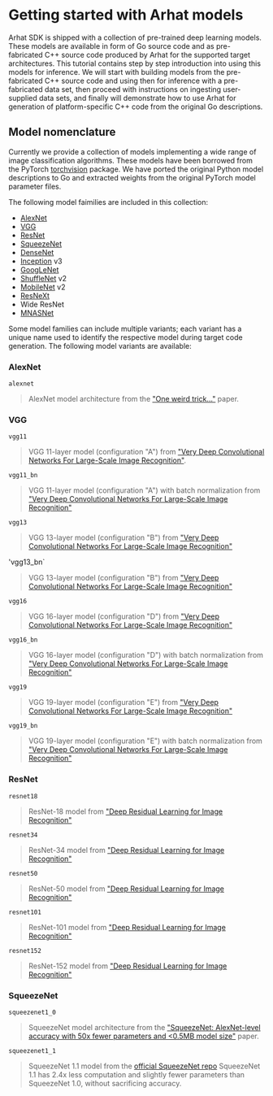 
# Getting started with Arhat models

Arhat SDK is shipped with a collection of pre-trained deep learning models.
These models are available in form of Go source code and as pre-fabricated
C++ source code produced by Arhat for the supported target architectures.
This tutorial contains step by step introduction into using this models
for inference. We will start with building models from the pre-fabricated
C++ source code and using then for inference with a pre-fabricated data set,
then proceed with instructions on ingesting user-supplied data sets, and
finally will demonstrate how to use Arhat for generation of platform-specific
C++ code from the original Go descriptions.

## Model nomenclature

Currently we provide a collection of models implementing a wide range of
image classification algorithms. These models have been borrowed from
the PyTorch [torchvision](https://pytorch.org/docs/stable/torchvision/index.html)
package. We have ported the original Python model descriptions to Go and
extracted weights from the original PyTorch model parameter files.

The following model faimilies are included in this collection:

* [AlexNet](https://arxiv.org/abs/1404.5997)
* [VGG](https://arxiv.org/abs/1409.1556)
* [ResNet](https://arxiv.org/abs/1512.03385)
* [SqueezeNet](https://arxiv.org/abs/1602.07360)
* [DenseNet](https://arxiv.org/abs/1608.06993)
* [Inception](https://arxiv.org/abs/1512.00567) v3
* [GoogLeNet](https://arxiv.org/abs/1409.4842)
* [ShuffleNet](https://arxiv.org/abs/1807.11164) v2
* [MobileNet](https://arxiv.org/abs/1801.04381) v2
* [ResNeXt](https://arxiv.org/abs/1611.05431)
* Wide ResNet
* [MNASNet](https://arxiv.org/abs/1807.11626)

Some model families can include multiple variants; each variant has
a unique name used to identify the respective model during target code
generation. The following model variants are available:

### AlexNet

`alexnet`

>AlexNet model architecture from the ["One weird trick..."](https://arxiv.org/abs/1404.5997>) paper. 

### VGG

`vgg11`

>VGG 11-layer model (configuration "A") from
["Very Deep Convolutional Networks For Large-Scale Image Recognition"](https://arxiv.org/pdf/1409.1556.pdf).

`vgg11_bn`

>VGG 11-layer model (configuration "A") with batch normalization from
["Very Deep Convolutional Networks For Large-Scale Image Recognition"](https://arxiv.org/pdf/1409.1556.pdf)

`vgg13`

>VGG 13-layer model (configuration "B") from
["Very Deep Convolutional Networks For Large-Scale Image Recognition"](https://arxiv.org/pdf/1409.1556.pdf)

'vgg13_bn`

>VGG 13-layer model (configuration "B") from
["Very Deep Convolutional Networks For Large-Scale Image Recognition"](https://arxiv.org/pdf/1409.1556.pdf)

`vgg16`

>VGG 16-layer model (configuration "D") from
["Very Deep Convolutional Networks For Large-Scale Image Recognition"](https://arxiv.org/pdf/1409.1556.pdf)

`vgg16_bn`

>VGG 16-layer model (configuration "D") with batch normalization from
["Very Deep Convolutional Networks For Large-Scale Image Recognition"](https://arxiv.org/pdf/1409.1556.pdf)

`vgg19`

>VGG 19-layer model (configuration "E") from
["Very Deep Convolutional Networks For Large-Scale Image Recognition"](https://arxiv.org/pdf/1409.1556.pdf)

`vgg19_bn`

>VGG 19-layer model (configuration "E") with batch normalization from
["Very Deep Convolutional Networks For Large-Scale Image Recognition"](https://arxiv.org/pdf/1409.1556.pdf)

### ResNet

`resnet18`

>ResNet-18 model from
["Deep Residual Learning for Image Recognition"](https://arxiv.org/pdf/1512.03385.pdf)

`resnet34`

>ResNet-34 model from
["Deep Residual Learning for Image Recognition"](https://arxiv.org/pdf/1512.03385.pdf)

`resnet50`

>ResNet-50 model from
["Deep Residual Learning for Image Recognition"](https://arxiv.org/pdf/1512.03385.pdf)

`resnet101`

>ResNet-101 model from
["Deep Residual Learning for Image Recognition"](https://arxiv.org/pdf/1512.03385.pdf)

`resnet152`

>ResNet-152 model from
["Deep Residual Learning for Image Recognition"](https://arxiv.org/pdf/1512.03385.pdf)

### SqueezeNet

`squeezenet1_0`

>SqueezeNet model architecture from the ["SqueezeNet: AlexNet-level
accuracy with 50x fewer parameters and <0.5MB model size"](https://arxiv.org/abs/1602.07360) paper.

`squeezenet1_1`

>SqueezeNet 1.1 model from the 
[official SqueezeNet repo](https://github.com/DeepScale/SqueezeNet/tree/master/SqueezeNet_v1.1)
SqueezeNet 1.1 has 2.4x less computation and slightly fewer parameters
than SqueezeNet 1.0, without sacrificing accuracy.
